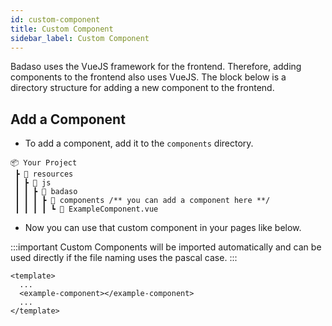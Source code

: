 ```yaml
---
id: custom-component
title: Custom Component
sidebar_label: Custom Component
---
```


Badaso uses the VueJS framework for the frontend. Therefore, adding components to the frontend also uses VueJS. The block below is a directory structure for adding a new component to the frontend.

## Add a Component

- To add a component, add it to the `components` directory.

```
📦 Your Project
 ┣ 📂 resources
 ┃ ┣ 📂 js
 ┃ ┃ ┣ 📂 badaso
 ┃ ┃ ┃ ┣ 📂 components /** you can add a component here **/
 ┃ ┃ ┃ ┃ ┗ 📜 ExampleComponent.vue
```

- Now you can use that custom component in your pages like below.

:::important
Custom Components will be imported automatically and can be used directly if the file naming uses the pascal case.
:::

<!--DOCUSAURUS_CODE_TABS-->
<!--Vue-->
```vue
<template>
  ...
  <example-component></example-component>
  ...
</template>
```
<!--END_DOCUSAURUS_CODE_TABS-->
